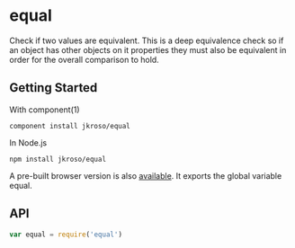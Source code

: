 # equal

Check if two values are equivalent. This is a deep equivalence check so if an object has other objects on it properties they must also be equivalent in order for the overall comparison to hold. 

## Getting Started

With component(1) 

`component install jkroso/equal`

In Node.js 

`npm install jkroso/equal`

A pre-built browser version is also [available](https://raw.github.com/jkroso/equal/master/dist/equal.js). It exports the global variable equal. 

## API

```javascript
var equal = require('equal')
```
